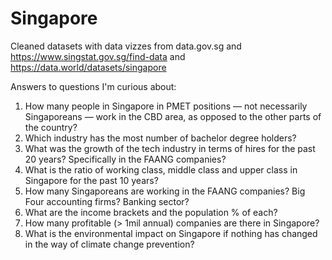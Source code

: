 # Singapore
Cleaned datasets with data vizzes from data.gov.sg and https://www.singstat.gov.sg/find-data and https://data.world/datasets/singapore

Answers to questions I'm curious about:
1) How many people in Singapore in PMET positions ⁠— not necessarily Singaporeans ⁠— work in the CBD area, as opposed to the other parts of the country?
2) Which industry has the most number of bachelor degree holders?
3) What was the growth of the tech industry in terms of hires for the past 20 years? Specifically in the FAANG companies?
4) What is the ratio of working class, middle class and upper class in Singapore for the past 10 years?
5) How many Singaporeans are working in the FAANG companies? Big Four accounting firms? Banking sector?
6) What are the income brackets and the population % of each?
7) How many profitable (> 1mil annual) companies are there in Singapore?
8) What is the environmental impact on Singapore if nothing has changed in the way of climate change prevention?

